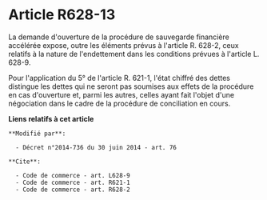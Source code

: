 # Article R628-13

La demande d'ouverture de la procédure de sauvegarde financière accélérée expose, outre les éléments prévus à l'article R.
628-2, ceux relatifs à la nature de l'endettement dans les conditions prévues à l'article L. 628-9. 

Pour l'application du 5° de l'article R. 621-1, l'état chiffré des dettes distingue les dettes qui ne seront pas soumises aux
effets de la procédure en cas d'ouverture et, parmi les autres, celles ayant fait l'objet d'une négociation dans le cadre de
la procédure de conciliation en cours.

**Liens relatifs à cet article**

	**Modifié par**:

	  - Décret n°2014-736 du 30 juin 2014 - art. 76

	**Cite**:

	  - Code de commerce - art. L628-9
	  - Code de commerce - art. R621-1
	  - Code de commerce - art. R628-2
